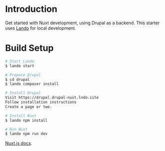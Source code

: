 # Introduction
Get started with Nuxt development, using Drupal as a backend.
This starter uses [Lando](https://github.com/lando/lando/releases) for local development.

# Build Setup

``` bash
# Start Lando
$ lando start

# Prepare Drupal
$ cd drupal
$ lando composer install

# Install Drupal
Visit https://drupal.drupal-nuxt.lndo.site
Follow installation instructions
Create a page or two.

# Install Nuxt
$ lando npm install

# Run Nuxt
$ lando npm run dev
```

[Nuxt.js docs](https://nuxtjs.org).
